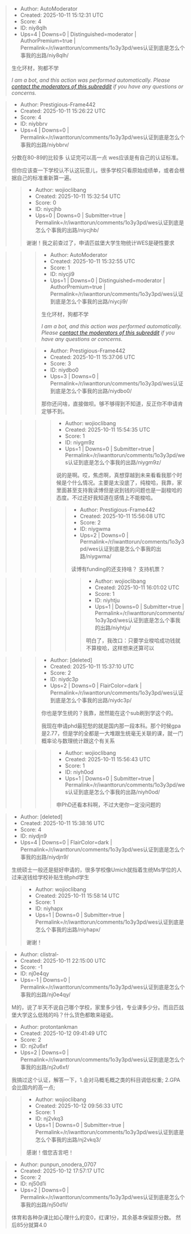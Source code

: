 > - Author: AutoModerator
> - Created: 2025-10-11 15:12:31 UTC
> - Score: 4
> - ID: niy8qlh
> - Ups=4 | Downs=0 | Distinguished=moderator | AuthorPremium=true | Permalink=/r/iwanttorun/comments/1o3y3pd/wes认证到底是怎么个事我的出路/niy8qlh/
>
> 生化环材，狗都不学
> 
> *I am a bot, and this action was performed automatically. Please [contact the moderators of this subreddit](/message/compose/?to=/r/iwanttorun) if you have any questions or concerns.*

> - Author: Prestigious-Frame442
> - Created: 2025-10-11 15:26:22 UTC
> - Score: 4
> - ID: niybbrv
> - Ups=4 | Downs=0 | Permalink=/r/iwanttorun/comments/1o3y3pd/wes认证到底是怎么个事我的出路/niybbrv/
>
> 分数在80-89的比较多 认证完可以高一点 wes应该是有自己的认证标准。
> 
> 但你应该查一下学校认不认这玩意儿，很多学校只看原始成绩单，或者会根据自己的标准重新算一遍。

>> - Author: wojioclibang
>> - Created: 2025-10-11 15:32:54 UTC
>> - Score: 0
>> - ID: niycjhb
>> - Ups=0 | Downs=0 | Submitter=true | Permalink=/r/iwanttorun/comments/1o3y3pd/wes认证到底是怎么个事我的出路/niycjhb/
>>
>> 谢谢！我之前查过了，申请匹兹堡大学生物统计WES是硬性要求

>>> - Author: AutoModerator
>>> - Created: 2025-10-11 15:32:55 UTC
>>> - Score: 1
>>> - ID: niycji9
>>> - Ups=1 | Downs=0 | Distinguished=moderator | AuthorPremium=true | Permalink=/r/iwanttorun/comments/1o3y3pd/wes认证到底是怎么个事我的出路/niycji9/
>>>
>>> 生化环材，狗都不学
>>> 
>>> *I am a bot, and this action was performed automatically. Please [contact the moderators of this subreddit](/message/compose/?to=/r/iwanttorun) if you have any questions or concerns.*

>>> - Author: Prestigious-Frame442
>>> - Created: 2025-10-11 15:37:06 UTC
>>> - Score: 3
>>> - ID: niydbo0
>>> - Ups=3 | Downs=0 | Permalink=/r/iwanttorun/comments/1o3y3pd/wes认证到底是怎么个事我的出路/niydbo0/
>>>
>>> 那你还问啥，直接做呗。够不够得到不知道，反正你不申请肯定够不到。

>>>> - Author: wojioclibang
>>>> - Created: 2025-10-11 15:54:35 UTC
>>>> - Score: 1
>>>> - ID: niygm9z
>>>> - Ups=1 | Downs=0 | Submitter=true | Permalink=/r/iwanttorun/comments/1o3y3pd/wes认证到底是怎么个事我的出路/niygm9z/
>>>>
>>>> 说的是啊。哎，焦虑啊，真想穿越到未来看看我那个时候是个什么情况。主要是太没底了，纯梭哈，我靠，家里面甚至支持我读博但是说到钱的问题也是一副梭哈的态度。不过还好我知道在感情上不能梭哈。

>>>>> - Author: Prestigious-Frame442
>>>>> - Created: 2025-10-11 15:56:08 UTC
>>>>> - Score: 2
>>>>> - ID: niygwma
>>>>> - Ups=2 | Downs=0 | Permalink=/r/iwanttorun/comments/1o3y3pd/wes认证到底是怎么个事我的出路/niygwma/
>>>>>
>>>>> 读博有funding的还支持啥？ 支持机票？

>>>>>> - Author: wojioclibang
>>>>>> - Created: 2025-10-11 16:01:02 UTC
>>>>>> - Score: 1
>>>>>> - ID: niyhtju
>>>>>> - Ups=1 | Downs=0 | Submitter=true | Permalink=/r/iwanttorun/comments/1o3y3pd/wes认证到底是怎么个事我的出路/niyhtju/
>>>>>>
>>>>>> 明白了，我改口：只要学业梭哈成功钱就不算梭哈，这样想来还算可以

>>> - Author: [deleted]
>>> - Created: 2025-10-11 15:37:10 UTC
>>> - Score: 2
>>> - ID: niydc3p
>>> - Ups=2 | Downs=0 | FlairColor=dark | Permalink=/r/iwanttorun/comments/1o3y3pd/wes认证到底是怎么个事我的出路/niydc3p/
>>>
>>> 你也是学生统的？我靠，居然能在这个sub刷到学这个的。
>>> 
>>> 我现在申请phd最犯愁的就是国内那一段本科。那个时候gpa是2.77，但是学的全都是一大堆跟生统毫无关联的课，就一门概率论与数理统计跟这个有关系

>>>> - Author: wojioclibang
>>>> - Created: 2025-10-11 15:56:43 UTC
>>>> - Score: 1
>>>> - ID: niyh0od
>>>> - Ups=1 | Downs=0 | Submitter=true | Permalink=/r/iwanttorun/comments/1o3y3pd/wes认证到底是怎么个事我的出路/niyh0od/
>>>>
>>>> 申PhD还看本科啊，不过大佬你一定没问题的

> - Author: [deleted]
> - Created: 2025-10-11 15:38:16 UTC
> - Score: 4
> - ID: niydjn9
> - Ups=4 | Downs=0 | FlairColor=dark | Permalink=/r/iwanttorun/comments/1o3y3pd/wes认证到底是怎么个事我的出路/niydjn9/
>
> 生统硕士一般还是挺好申请的，很多学校像Umich就指着生统Ms学位的人过来送钱给学校补贴生统phd学生

>> - Author: wojioclibang
>> - Created: 2025-10-11 15:58:14 UTC
>> - Score: 1
>> - ID: niyhapx
>> - Ups=1 | Downs=0 | Submitter=true | Permalink=/r/iwanttorun/comments/1o3y3pd/wes认证到底是怎么个事我的出路/niyhapx/
>>
>> 谢谢！

> - Author: clistral-
> - Created: 2025-10-11 22:15:00 UTC
> - Score: -1
> - ID: nj0e4qy
> - Ups=-1 | Downs=0 | Permalink=/r/iwanttorun/comments/1o3y3pd/wes认证到底是怎么个事我的出路/nj0e4qy/
>
> M的，说了半天不说自己哪个学校，家里多少钱，专业课多少分。而且匹兹堡大学这么低贱的吗？什么货色都敢来碰瓷。

> - Author: protontankman
> - Created: 2025-10-12 09:41:49 UTC
> - Score: 2
> - ID: nj2u6xf
> - Ups=2 | Downs=0 | Permalink=/r/iwanttorun/comments/1o3y3pd/wes认证到底是怎么个事我的出路/nj2u6xf/
>
> 我搞过这个认证，解答一下，1.会对马概毛概之类的科目调低权重; 2.GPA会比国内的高一点;

>> - Author: wojioclibang
>> - Created: 2025-10-12 09:56:33 UTC
>> - Score: 1
>> - ID: nj2vkq3
>> - Ups=1 | Downs=0 | Submitter=true | Permalink=/r/iwanttorun/comments/1o3y3pd/wes认证到底是怎么个事我的出路/nj2vkq3/
>>
>> 感谢！借您吉言吧！

> - Author: punpun_onodera_0707
> - Created: 2025-10-12 17:57:17 UTC
> - Score: 2
> - ID: nj50d1i
> - Ups=2 | Downs=0 | Permalink=/r/iwanttorun/comments/1o3y3pd/wes认证到底是怎么个事我的出路/nj50d1i/
>
> 体育和各种杂课比如心理什么的变0，红课1分，其余基本保留原分数。 然后85分就算4.0
